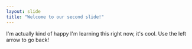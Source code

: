 ```yaml
---
layout: slide
title: "Welcome to our second slide!"
---
```

I'm actually kind of happy I'm learning this right now, it's cool.
Use the left arrow to go back!
